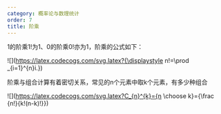 ```yaml
---
category: 概率论与数理统计
order: 7
title: 阶乘
---
```


1的阶乘1!为1、0的阶乘0!亦为1，阶乘的公式如下：

![](https://latex.codecogs.com/svg.latex?{\displaystyle n!=\prod _{i=1}^{n}i.})

阶乘与组合计算有着密切关系，常见的n个元素中取k个元素，有多少种组合

![](https://latex.codecogs.com/svg.latex?C_{n}^{k}={n \choose k}={\frac {n!}{k!(n-k)!}})

